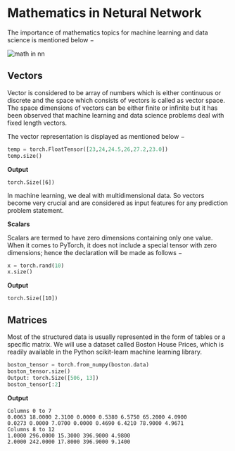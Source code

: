# Mathematics in Netural Network

The importance of mathematics topics for machine learning and data science is mentioned below −

![math in nn](https://kevinli-webbertech.github.io/blog/images/ml/math.png)

## Vectors

Vector is considered to be array of numbers which is either continuous or discrete and the space which consists of vectors is called as vector space. The space dimensions of vectors can be either finite or infinite but it has been observed that machine learning and data science problems deal with fixed length vectors.

The vector representation is displayed as mentioned below −

```python
temp = torch.FloatTensor([23,24,24.5,26,27.2,23.0])
temp.size()
```

**Output**

`torch.Size([6])`

In machine learning, we deal with multidimensional data. So vectors become very crucial and are considered as input features for any prediction problem statement.

**Scalars**

Scalars are termed to have zero dimensions containing only one value. When it comes to PyTorch, it does not include a special tensor with zero dimensions; hence the declaration will be made as follows −

```python
x = torch.rand(10)
x.size()
```

**Output**

`torch.Size([10])`

## Matrices

Most of the structured data is usually represented in the form of tables or a specific matrix. We will use a dataset called Boston House Prices, which is readily available in the Python scikit-learn machine learning library.

```python
boston_tensor = torch.from_numpy(boston.data)
boston_tensor.size()
Output: torch.Size([506, 13])
boston_tensor[:2]
```

**Output**

```
Columns 0 to 7
0.0063 18.0000 2.3100 0.0000 0.5380 6.5750 65.2000 4.0900
0.0273 0.0000 7.0700 0.0000 0.4690 6.4210 78.9000 4.9671
Columns 8 to 12
1.0000 296.0000 15.3000 396.9000 4.9800
2.0000 242.0000 17.8000 396.9000 9.1400
```